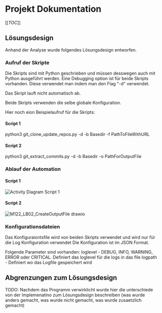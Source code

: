 # Projekt Dokumentation

[[_TOC_]]

## Lösungsdesign
Anhand der Analyse wurde folgendes Lösungsdesign entworfen.

### Aufruf der Skripte

Die Skripts sind mit Python geschrieben und müssen desswegen auch mit Python ausgeführt werden.
Eine Debugging option ist für beide Skripts vorhanden. Diese verwendet man indem man den Flag "-d" verwendet.

Das Skript lauft nicht automatisch ab.

Beide Skripts verwenden die selbe globale Konfiguration.

Hier noch eion Beispielaufruf für die Skripts:

#### Script 1
python3 git_clone_update_repos.py -d -b Basedir -f PathToFileWithURL

#### Script 2
python3 git_extract_commits.py -d -b Basedir -o PathForOutputFile

### Ablauf der Automation

#### Script 1
![Activity Diagram Script 1](https://user-images.githubusercontent.com/71868338/160097514-774fc902-b344-4220-a1c2-5a5d7ec9400d.png)
#### Script 2
![M122_LB02_CreateOutputFile drawio](https://user-images.githubusercontent.com/69149487/160097776-1ce4bc69-e995-44b3-bbc2-e776018d5122.png)

### Konfigurationsdateien

Das Konfiguraiontsfile wird von beiden Skripts verwendet und wird nur für die Log Konfiguration verwendet
Die Konfiguration ist im JSON Format.

Folgende Parameter sind vorhanden:
loglevel  - DEBUG, INFO, WARNING, ERROR oder CRITICAL. Definiert das loglevel für die logs in das file 
logpath   - Definiert wo das Logfile gespeichert wird


## Abgrenzungen zum Lösungsdesign

TODO: Nachdem das Programm verwirklicht wurde hier die unterschiede von der Implemenatino zum Lösungsdesign beschreiben (was wurde anders gemacht, was wurde nicht gemacht, was wurde zusaetzlich gemacht)
